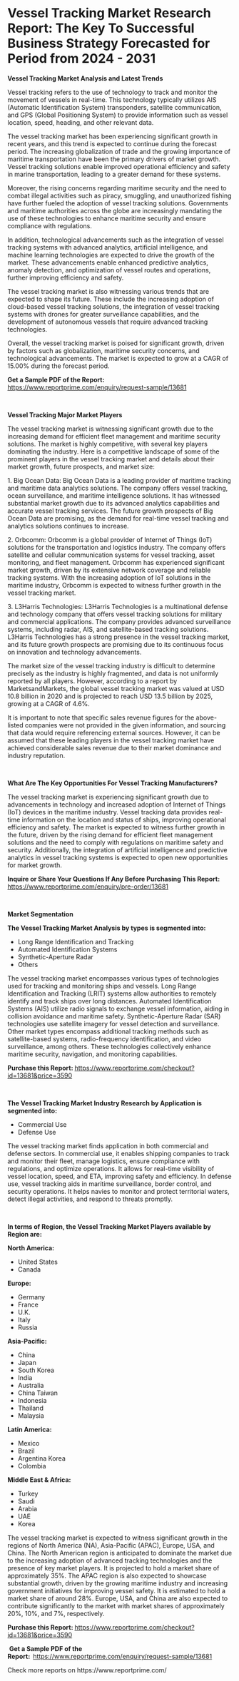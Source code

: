 <p><h1>Vessel Tracking Market Research Report: The Key To Successful Business Strategy Forecasted for Period from 2024 - 2031</h1></p><p><strong>Vessel Tracking Market Analysis and Latest Trends</strong></p>
<p><p>Vessel tracking refers to the use of technology to track and monitor the movement of vessels in real-time. This technology typically utilizes AIS (Automatic Identification System) transponders, satellite communication, and GPS (Global Positioning System) to provide information such as vessel location, speed, heading, and other relevant data.</p><p>The vessel tracking market has been experiencing significant growth in recent years, and this trend is expected to continue during the forecast period. The increasing globalization of trade and the growing importance of maritime transportation have been the primary drivers of market growth. Vessel tracking solutions enable improved operational efficiency and safety in marine transportation, leading to a greater demand for these systems.</p><p>Moreover, the rising concerns regarding maritime security and the need to combat illegal activities such as piracy, smuggling, and unauthorized fishing have further fueled the adoption of vessel tracking solutions. Governments and maritime authorities across the globe are increasingly mandating the use of these technologies to enhance maritime security and ensure compliance with regulations.</p><p>In addition, technological advancements such as the integration of vessel tracking systems with advanced analytics, artificial intelligence, and machine learning technologies are expected to drive the growth of the market. These advancements enable enhanced predictive analytics, anomaly detection, and optimization of vessel routes and operations, further improving efficiency and safety.</p><p>The vessel tracking market is also witnessing various trends that are expected to shape its future. These include the increasing adoption of cloud-based vessel tracking solutions, the integration of vessel tracking systems with drones for greater surveillance capabilities, and the development of autonomous vessels that require advanced tracking technologies.</p><p>Overall, the vessel tracking market is poised for significant growth, driven by factors such as globalization, maritime security concerns, and technological advancements. The market is expected to grow at a CAGR of 15.00% during the forecast period.</p></p>
<p><strong>Get a Sample PDF of the Report:&nbsp;</strong> <a href="https://www.reportprime.com/enquiry/request-sample/13681">https://www.reportprime.com/enquiry/request-sample/13681</a></p>
<p>&nbsp;</p>
<p><strong>Vessel Tracking Major Market Players</strong></p>
<p><p>The vessel tracking market is witnessing significant growth due to the increasing demand for efficient fleet management and maritime security solutions. The market is highly competitive, with several key players dominating the industry. Here is a competitive landscape of some of the prominent players in the vessel tracking market and details about their market growth, future prospects, and market size:</p><p>1. Big Ocean Data: Big Ocean Data is a leading provider of maritime tracking and maritime data analytics solutions. The company offers vessel tracking, ocean surveillance, and maritime intelligence solutions. It has witnessed substantial market growth due to its advanced analytics capabilities and accurate vessel tracking services. The future growth prospects of Big Ocean Data are promising, as the demand for real-time vessel tracking and analytics solutions continues to increase.</p><p>2. Orbcomm: Orbcomm is a global provider of Internet of Things (IoT) solutions for the transportation and logistics industry. The company offers satellite and cellular communication systems for vessel tracking, asset monitoring, and fleet management. Orbcomm has experienced significant market growth, driven by its extensive network coverage and reliable tracking systems. With the increasing adoption of IoT solutions in the maritime industry, Orbcomm is expected to witness further growth in the vessel tracking market.</p><p>3. L3Harris Technologies: L3Harris Technologies is a multinational defense and technology company that offers vessel tracking solutions for military and commercial applications. The company provides advanced surveillance systems, including radar, AIS, and satellite-based tracking solutions. L3Harris Technologies has a strong presence in the vessel tracking market, and its future growth prospects are promising due to its continuous focus on innovation and technology advancements.</p><p>The market size of the vessel tracking industry is difficult to determine precisely as the industry is highly fragmented, and data is not uniformly reported by all players. However, according to a report by MarketsandMarkets, the global vessel tracking market was valued at USD 10.8 billion in 2020 and is projected to reach USD 13.5 billion by 2025, growing at a CAGR of 4.6%.</p><p>It is important to note that specific sales revenue figures for the above-listed companies were not provided in the given information, and sourcing that data would require referencing external sources. However, it can be assumed that these leading players in the vessel tracking market have achieved considerable sales revenue due to their market dominance and industry reputation.</p></p>
<p>&nbsp;</p>
<p><strong>What Are The Key Opportunities For Vessel Tracking Manufacturers?</strong></p>
<p><p>The vessel tracking market is experiencing significant growth due to advancements in technology and increased adoption of Internet of Things (IoT) devices in the maritime industry. Vessel tracking data provides real-time information on the location and status of ships, improving operational efficiency and safety. The market is expected to witness further growth in the future, driven by the rising demand for efficient fleet management solutions and the need to comply with regulations on maritime safety and security. Additionally, the integration of artificial intelligence and predictive analytics in vessel tracking systems is expected to open new opportunities for market growth.</p></p>
<p><strong>Inquire or Share Your Questions If Any Before Purchasing This Report:</strong> <a href="https://www.reportprime.com/enquiry/pre-order/13681">https://www.reportprime.com/enquiry/pre-order/13681</a></p>
<p>&nbsp;</p>
<p><strong>Market Segmentation</strong></p>
<p><strong>The Vessel Tracking Market Analysis by types is segmented into:</strong></p>
<p><ul><li>Long Range Identification and Tracking</li><li>Automated Identification Systems</li><li>Synthetic-Aperture Radar</li><li>Others</li></ul></p>
<p><p>The vessel tracking market encompasses various types of technologies used for tracking and monitoring ships and vessels. Long Range Identification and Tracking (LRIT) systems allow authorities to remotely identify and track ships over long distances. Automated Identification Systems (AIS) utilize radio signals to exchange vessel information, aiding in collision avoidance and maritime safety. Synthetic-Aperture Radar (SAR) technologies use satellite imagery for vessel detection and surveillance. Other market types encompass additional tracking methods such as satellite-based systems, radio-frequency identification, and video surveillance, among others. These technologies collectively enhance maritime security, navigation, and monitoring capabilities.</p></p>
<p><strong>Purchase this Report:&nbsp;</strong><a href="https://www.reportprime.com/checkout?id=13681&price=3590">https://www.reportprime.com/checkout?id=13681&price=3590</a></p>
<p>&nbsp;</p>
<p><strong>The Vessel Tracking Market Industry Research by Application is segmented into:</strong></p>
<p><ul><li>Commercial Use</li><li>Defense Use</li></ul></p>
<p><p>The vessel tracking market finds application in both commercial and defense sectors. In commercial use, it enables shipping companies to track and monitor their fleet, manage logistics, ensure compliance with regulations, and optimize operations. It allows for real-time visibility of vessel location, speed, and ETA, improving safety and efficiency. In defense use, vessel tracking aids in maritime surveillance, border control, and security operations. It helps navies to monitor and protect territorial waters, detect illegal activities, and respond to threats promptly.</p></p>
<p>&nbsp;</p>
<p><strong>In terms of Region, the Vessel Tracking Market Players available by Region are:</strong></p>
<p>
    <p> <strong> North America: </strong>
        <ul>
            <li>United States</li>
            <li>Canada</li>
        </ul>
        </p> 
    <p> <strong> Europe: </strong>
        <ul>
            <li>Germany</li>
            <li>France</li>
            <li>U.K.</li>
            <li>Italy</li>
            <li>Russia</li>
        </ul>
        </p> 
    <p> <strong> Asia-Pacific: </strong>
        <ul>
            <li>China</li>
            <li>Japan</li>
            <li>South Korea</li>
            <li>India</li>
            <li>Australia</li>
            <li>China Taiwan</li>
            <li>Indonesia</li>
            <li>Thailand</li>
            <li>Malaysia</li>
        </ul>
        </p> 
    <p> <strong> Latin America: </strong>
        <ul>
            <li>Mexico</li>
            <li>Brazil</li>
            <li>Argentina Korea</li>
            <li>Colombia</li>
        </ul>
        </p> 
    <p> <strong> Middle East & Africa: </strong>
        <ul>
            <li>Turkey</li>
            <li>Saudi</li>
            <li>Arabia</li>
            <li>UAE</li>
            <li>Korea</li>
        </ul>
    </p>
    </p>
<p><p>The vessel tracking market is expected to witness significant growth in the regions of North America (NA), Asia-Pacific (APAC), Europe, USA, and China. The North American region is anticipated to dominate the market due to the increasing adoption of advanced tracking technologies and the presence of key market players. It is projected to hold a market share of approximately 35%. The APAC region is also expected to showcase substantial growth, driven by the growing maritime industry and increasing government initiatives for improving vessel safety. It is estimated to hold a market share of around 28%. Europe, USA, and China are also expected to contribute significantly to the market with market shares of approximately 20%, 10%, and 7%, respectively.</p></p>
<p><strong>Purchase this Report: </strong><a href="https://www.reportprime.com/checkout?id=13681&price=3590">https://www.reportprime.com/checkout?id=13681&price=3590</a></p>
<p>&nbsp;<strong>Get a Sample PDF of the Report:&nbsp;&nbsp;</strong><a href="https://www.reportprime.com/enquiry/request-sample/13681">https://www.reportprime.com/enquiry/request-sample/13681</a></p>
<p><strong></strong></p>
<p>Check more reports on https://www.reportprime.com/</p>
